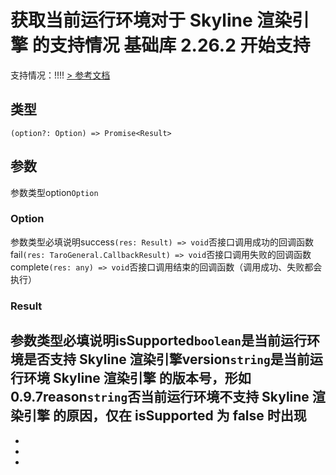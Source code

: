# 获取当前运行环境对于 Skyline 渲染引擎 的支持情况 基础库 2.26.2 开始支持
支持情况：!!!!
[> 参考文档
](https://developers.weixin.qq.com/miniprogram/dev/api/base/system/wx.getSkylineInfo.html)
## 类型[​](getSkylineInfo.html#类型)
```tsx
(option?: Option) => Promise<Result>
```

## 参数[​](getSkylineInfo.html#参数)
参数类型option`Option`
### Option[​](getSkylineInfo.html#option)
参数类型必填说明success`(res: Result) => void`否接口调用成功的回调函数fail`(res: TaroGeneral.CallbackResult) => void`否接口调用失败的回调函数complete`(res: any) => void`否接口调用结束的回调函数（调用成功、失败都会执行）
### Result[​](getSkylineInfo.html#result)
参数类型必填说明isSupported`boolean`是当前运行环境是否支持 Skyline 渲染引擎version`string`是当前运行环境 Skyline 渲染引擎 的版本号，形如 0.9.7reason`string`否当前运行环境不支持 Skyline 渲染引擎 的原因，仅在 isSupported 为 false 时出现
- 
- 

- 
-
